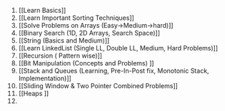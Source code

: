 
1. [[Learn Basics]]
2. [[Learn Important Sorting Techniques]]
3. [[Solve Problems on Arrays (Easy->Medium->hard)]]
4. [[Binary Search (1D, 2D Arrays, Search Space)]]
5. [[String (Basics and Medium)]]
6. [[Learn LinkedList (Single LL, Double LL, Medium, Hard Problems)]]
7. [[Recursion ( Pattern wise)]]
8. [[Bit Manipulation (Concepts and Problems) ]]
9. [[Stack and Queues (Learning, Pre-In-Post fix, Monotonic Stack, Implementation)]]
10. [[Sliding Window & Two Pointer Combined Problems]]
11. [[Heaps ]]
12. 
